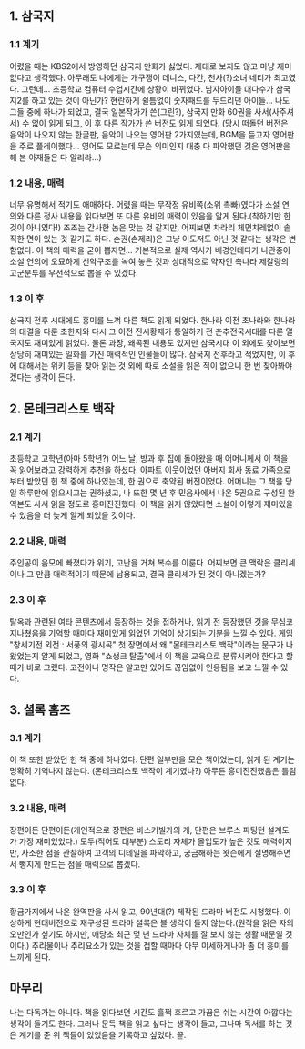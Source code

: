 ## 1. 삼국지

### 1.1 계기

어렸을 때는 KBS2에서 방영하던 삼국지 만화가 싫었다. 제대로 보지도 않고 마냥 재미없다고 생각했다.
아무래도 나에게는 개구쟁이 데니스, 다간, 천사(?)소녀 네티가 최고였다.
그런데... 초등학교 컴퓨터 수업시간에 상황이 바뀌었다. 남자아이들 대다수가 삼국지2를 하고 있는 것이 아닌가?
현란하게 쉴틈없이 숫자패드를 두드리던 아이들... 나도 그들 중에 하나가 되었고, 결국 일본작가가 쓴(그린?),
삼국지 만화 60권을 사서(사주셔서) 수 없이 읽게 되고, 이 후 다른 작가가 쓴 버전도 읽게 되었다.
(당시 떠돌던 버전은 음악이 나오지 않는 한글판, 음악이 나오는 영어판 2가지였는데, BGM을 듣고자 영어판을
주로 플레이했다... 영어도 모르는데 무슨 의미인지 대충 다 파악했던 것은 영어판을 해 본 아재들은 다 알리라...)

### 1.2 내용, 매력

너무 유명해서 적기도 애매하다. 어렸을 때는 무작정 유비쪽(소위 촉빠)였다가 소설 연의와 다른 정사 내용을
읽다보면 또 다른 유비의 매력이 있음을 알게 된다.(착하기만 한 것이 아니였다!)
조조는 간사한 놈은 맞는 것 같지만, 어찌보면 차라리 체면치레없이 솔직한 면이 있는 것 같기도 하다.
손권(손제리)은 그냥 이도저도 아닌 것 같다는 생각은 변함없다.
이 책의 매력을 굳이 뽑자면... 기본적으로 실제 역사가 배경인데다가 나관중이 소설 연의에
오묘하게 선악구조를 녹여 놓은 것과 상대적으로 약자인 촉나라 제갈량의 고군분투를 우선적으로 뽑을 수 있겠다.

### 1.3 이 후

삼국지 전후 시대에도 흥미를 느껴 다른 책도 읽게 되었다. 한나라 이전 초나라와 한나라의 대결을 다룬 초한지와
다시 그 이전 진시황제가 통일하기 전 춘추전국시대를 다룬 열국지도 재미있게 읽었다.
물론 과장, 왜곡된 내용도 있지만 삼국시대 이 외에도 찾아보면 상당히 재미있는 일화를 가진 매력적인 인물들이 많다.
삼국지 전후라고 적었지만, 이 후에 대해서는 위키 등을 찾아 읽는 것 외에 따로 소설을 읽은 적이 없으니
한 번 찾아봐야겠다는 생각이 든다.

## 2. 몬테크리스토 백작

### 2.1 계기

초등학교 고학년(아마 5학년?) 어느 날, 방과 후 집에 돌아왔을 때 어머니께서 이 책을 꼭 읽어보라고
강력하게 추천을 하셨다.
아파트 이웃이었던 아버지 회사 동료 가족으로부터 받았던 헌 책 중에 하나였는데, 한 권으로 축약된 버전이었다.
어머니는 그 책을 당일 하루만에 읽으시고는 권하셨고,
나 또한 몇 년 후 민음사에서 나온 5권으로 구성된 완역본도 사서 읽을 정도로 흥미진진했다.
이 책을 읽지 않았다면 소설이 이렇게 재미있을 수 있음을 더 늦게 알게 되었을 것이다.

### 2.2 내용, 매력

주인공이 음모에 빠졌다가 위기, 고난을 거쳐 복수를 이룬다. 
어찌보면 큰 맥락은 클리셰이나 그 만큼 매력적이기 때문에 남용되고, 결국 클리셰가 된 것이 아니겠는가?

### 2.3 이 후

탈옥과 관련된 여타 콘텐츠에서 등장하는 것을 접하거나, 읽기 전 등장했던 것을 무심코 지나쳤음을 기억할 때마다
재미있게 읽었던 기억이 상기되는 기분을 느낄 수 있다.
게임 "창세기전 외전 : 서풍의 광시곡" 첫 장면에서 왜 "몬테크리스토 백작"이라는 문구가 나왔었는지 알게 되었고,
영화 "쇼생크 탈출"에서 이 책을 교육으로 분류시켜야 한다고 할 때가 바로 그랬다.
고전이나 명작은 알고만 있어도 끊임없이 인용됨을 보고 느낄 수 있다.

## 3. 셜록 홈즈

### 3.1 계기

이 책 또한 받았던 헌 책 중에 하나였다. 단편 일부만을 모은 책이었는데, 읽게 된 계기는 명확히 기억나지 않는다.
(몬테크리스토 백작이 계기였나?) 아무튼 흥미진진했음은 틀림없다.

### 3.2 내용, 매력

장편이든 단편이든(개인적으로 장편은 바스커빌가의 개, 단편은 브루스 파팅턴 설계도가 가장 재미있었다.)
모두(적어도 대부분) 스토리 자체가 몰입도가 높은 것도 매력이지만, 사소한 점을 관찰하여 고객의 디테일을 파악하고,
궁금해하는 왓슨에게 설명해주면서 뻥지게 만드는 점을 매력으로 뽑겠다. 

### 3.3 이 후

황금가지에서 나온 완역판을 사서 읽고, 90년대(?) 제작된 드라마 버전도 시청했다.
이상하게 현대버전으로 재구성된 드라마 셜록은 볼 생각이 들지 않는다.(원작을 읽은 자의 오만인가 싶기도 하지만,
애당초 최근 몇 년 드라마 자체를 잘 보지 않는 생활 때문일 것이다.)
추리물이나 추리요소가 있는 것을 접할 때마다 아무 미세하게나마 좀 더 흥미를 느끼게 된다.

## 마무리

나는 다독가는 아니다. 책을 읽다보면 시간도 훌쩍 흐르고 가끔은 쉬는 시간이 아깝다는 생각이 들기도 한다.
그러나 문득 책을 읽고 싶다는 생각이 들고, 그나마 독서를 하는 것은 계기를 준 위 책들이 있었음을 기록하고 싶었다. 끝.
